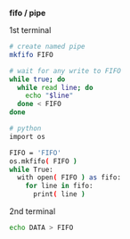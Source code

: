 **fifo / pipe**

1st terminal
```sh
# create named pipe
mkfifo FIFO

# wait for any write to FIFO
while true; do
  while read line; do
    echo "$line"
  done < FIFO
done

# python
import os

FIFO = 'FIFO'
os.mkfifo( FIFO )
while True:
  with open( FIFO ) as fifo:
    for line in fifo:
      print( line )
```

2nd terminal
```sh
echo DATA > FIFO
```
